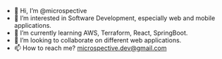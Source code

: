 - 👋 Hi, I’m @microspective
- 👀 I’m interested in Software Development, especially web and mobile applications.
- 🌱 I’m currently learning AWS, Terraform, React, SpringBoot.
- 💞️ I’m looking to collaborate on different web applications.
- 📫 How to reach me? microspective.dev@gmail.com

<!---
microspective/microspective is a ✨ special ✨ repository because its `README.md` (this file) appears on your GitHub profile.
You can click the Preview link to take a look at your changes.
--->
